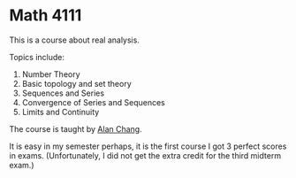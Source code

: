 # Math 4111

This is a course about real analysis.

Topics include:

1. Number Theory
2. Basic topology and set theory
3. Sequences and Series
4. Convergence of Series and Sequences
5. Limits and Continuity

The course is taught by [Alan Chang](https://math.wustl.edu/pQEDle/alan-chang).

It is easy in my semester perhaps, it is the first course I got 3 perfect scores in exams. (Unfortunately, I did not get the extra credit for the third midterm exam.)

<!--

## Midterms stats

Our semester is way more easier than the previous ones. The previous ones got median scores of 25.

Stats for first midterm:

| |out of|avg|stddev|25th|50th|75th|
|--|--|--|--|--|--|--|
|total|50|40.7|9.9|37.0|45.0|48.0|
|1a|10|9.3|2.0|10.0|10.0|10.0|
|1b|10|8.3|2.4|6.8|9.0|10.0|
|2a|10|7.5|3.1|6.0|8.0|10.0|
|2b|10|6.9|3.4|4.0|8.0|10.0|
|3|10|8.8|2.4|9.0|10.0|10.0|

I skipped the last half hour, still get 50. I can't believe how easy it is compared to homework assignments.


Stats for second midterm:

| |out of|avg|stddev|25th|50th|75th|
|--|--|--|--|--|--|--|
|total|50.0|37.3|12.4|30.5|41.0|47.5|
|1|10|7.6|3.2|4.0|10.0|10.0|
|2|10|8.9|2.7|10.0|10.0|10.0|
|3|10|6.6|3.4|4.0|8.0|10.0|
|4a|10|6.6|4.1|2.0|9.0|10.0|
|4b|10|7.7|3.5|8.0|10.0|10.0|

I skipped the last half hour again, still get 50. But I felt this time is more challenging than the first one. Much like what Math is.

Stats for third midterm:

| |out of|avg|stddev|25th|50th|75th|
|--|--|--|--|--|--|--|
|total|50.0|37.2|10.1|31.0|40.0|44.8|
|1|10|8.2|3.1|7.0|10.0|10.0|
|2|10|8.2|2.5|7.0|10.0|10.0|
|3|10|7.1|3.0|6.0|6.0|10.0|
|4a|10|5.6|4.2|0.0|6.5|9.8|
|4b|10|8.1|3.4|6.5|10.0|10.0|
|5|0|0.0|0.1|0.0|0.0|0.0|

I got 50 and just barely made it. The third midterm is the hardest one. The extra credit question is way too hard and I only got few minutes to solve it.-->